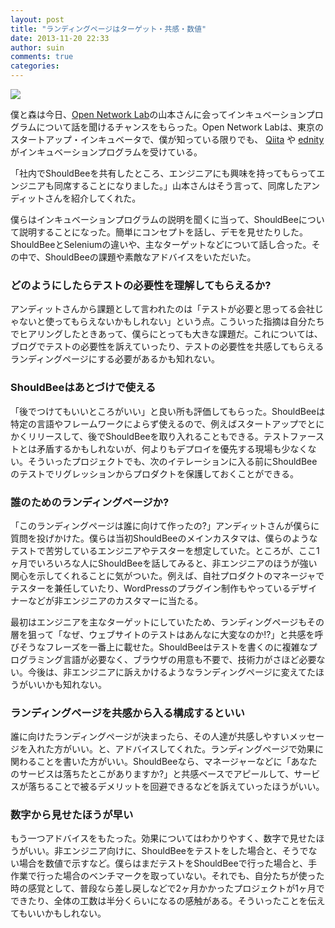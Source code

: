 ```yaml
---
layout: post
title: "ランディングページはターゲット・共感・数値"
date: 2013-11-20 22:33
author: suin
comments: true
categories: 
---
```


![](https://s3-ap-northeast-1.amazonaws.com/c16e/blog/2013/1120/onlab.jpg)

僕と森は今日、[Open Network Lab]の山本さんに会ってインキュベーションプログラムについて話を聞けるチャンスをもらった。Open Network Labは、東京のスタートアップ・インキュベータで、僕が知っている限りでも、 [Qiita] や [ednity] がインキュベーションプログラムを受けている。

「社内でShouldBeeを共有したところ、エンジニアにも興味を持ってもらってエンジニアも同席することになりました。」山本さんはそう言って、同席したアンディットさんを紹介してくれた。

僕らはインキュベーションプログラムの説明を聞くに当って、ShouldBeeについて説明することになった。簡単にコンセプトを話し、デモを見せたりした。ShouldBeeとSeleniumの違いや、主なターゲットなどについて話し合った。その中で、ShouldBeeの課題や素敵なアドバイスをいただいた。

### どのようにしたらテストの必要性を理解してもらえるか?

アンディットさんから課題として言われたのは「テストが必要と思ってる会社じゃないと使ってもらえないかもしれない」という点。こういった指摘は自分たちでヒアリングしたときあって、僕らにとっても大きな課題だ。これについては、ブログでテストの必要性を訴えていったり、テストの必要性を共感してもらえるランディングページにする必要があるかも知れない。

### ShouldBeeはあとづけで使える

「後でつけてもいいところがいい」と良い所も評価してもらった。ShouldBeeは特定の言語やフレームワークによらず使えるので、例えばスタートアップでとにかくリリースして、後でShouldBeeを取り入れることもできる。テストファーストとは矛盾するかもしれないが、何よりもデプロイを優先する現場も少なくない。そういったプロジェクトでも、次のイテレーションに入る前にShouldBeeのテストでリグレッションからプロダクトを保護しておくことができる。

### 誰のためのランディングページか?

「このランディングページは誰に向けて作ったの?」アンディットさんが僕らに質問を投げかけた。僕らは当初ShouldBeeのメインカスタマは、僕らのようなテストで苦労しているエンジニアやテスターを想定していた。ところが、ここ1ヶ月でいろいろな人にShouldBeeを話してみると、非エンジニアのほうが強い関心を示してくれることに気がついた。例えば、自社プロダクトのマネージャでテスターを兼任していたり、WordPressのプラグイン制作もやっているデザイナーなどが非エンジニアのカスタマーに当たる。

最初はエンジニアを主なターゲットにしていたため、ランディングページもその層を狙って「なぜ、ウェブサイトのテストはあんなに大変なのか!?」と共感を呼びそうなフレーズを一番上に載せた。ShouldBeeはテストを書くのに複雑なプログラミング言語が必要なく、ブラウザの用意も不要で、技術力がさほど必要ない。今後は、非エンジニアに訴えかけるようなランディングページに変えてたほうがいいかも知れない。

### ランディングページを共感から入る構成するといい

誰に向けたランディングページが決まったら、その人達が共感しやすいメッセージを入れた方がいい。と、アドバイスしてくれた。ランディングページで効果に関わることを書いた方がいい。ShouldBeeなら、マネージャーなどに「あなたのサービスは落ちたとこがありますか?」と共感ベースでアピールして、サービスが落ちることで被るデメリットを回避できるなどを訴えていったほうがいい。

### 数字から見せたほうが早い

もう一つアドバイスをもたった。効果についてはわかりやすく、数字で見せたほうがいい。非エンジニア向けに、ShouldBeeをテストをした場合と、そうでない場合を数値で示すなど。僕らはまだテストをShouldBeeで行った場合と、手作業で行った場合のベンチマークを取っていない。それでも、自分たちが使った時の感覚として、普段なら差し戻しなどで2ヶ月かかったプロジェクトが1ヶ月でできたり、全体の工数は半分くらいになるの感触がある。そういったことを伝えてもいいかもしれない。

[Open Network Lab]: https://onlab.jp/
[Qiita]: http://qiita.com
[ednity]: http://www.ednity.com